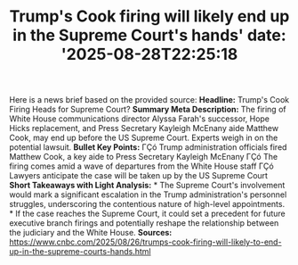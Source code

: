﻿---
title: "Trump's Cook firing will likely end up in the Supreme Court's hands'
date: '2025-08-28T22:25:18"
category: "Markets"
summary: ""
slug: "trumps cook firing will likely end up in the supreme courts "
source_urls:
  - "https://www.cnbc.com/2025/08/26/trumps-cook-firing-will-likely-to-end-up-in-the-supreme-courts-hands.html"
seo:
  title: "Trump's Cook firing will likely end up in the Supreme Court's hands | Hash n Hedge'
  description: '"
  keywords: ["news", "markets", "brief"]
---
Here is a news brief based on the provided source:  **Headline:** Trump's Cook Firing Heads for Supreme Court?  **Summary Meta Description:** The firing of White House communications director Alyssa Farah's successor, Hope Hicks replacement, and Press Secretary Kayleigh McEnany aide Matthew Cook, may end up before the US Supreme Court. Experts weigh in on the potential lawsuit.  **Bullet Key Points:**  ΓÇó Trump administration officials fired Matthew Cook, a key aide to Press Secretary Kayleigh McEnany ΓÇó The firing comes amid a wave of departures from the White House staff ΓÇó Lawyers anticipate the case will be taken up by the US Supreme Court  **Short Takeaways with Light Analysis:**  * The Supreme Court's involvement would mark a significant escalation in the Trump administration's personnel struggles, underscoring the contentious nature of high-level appointments. * If the case reaches the Supreme Court, it could set a precedent for future executive branch firings and potentially reshape the relationship between the judiciary and the White House.  **Sources:**  https://www.cnbc.com/2025/08/26/trumps-cook-firing-will-likely-to-end-up-in-the-supreme-courts-hands.html 
